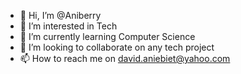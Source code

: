 - 👋 Hi, I’m @Aniberry
- 👀 I’m interested in Tech
- 🌱 I’m currently learning Computer Science 
- 💞️ I’m looking to collaborate on any tech project
- 📫 How to reach me on david.aniebiet@yahoo.com

<!---
Aniberry/Aniberry is a ✨ special ✨ repository because its `README.md` (this file) appears on your GitHub profile.
You can click the Preview link to take a look at your changes.
--->
